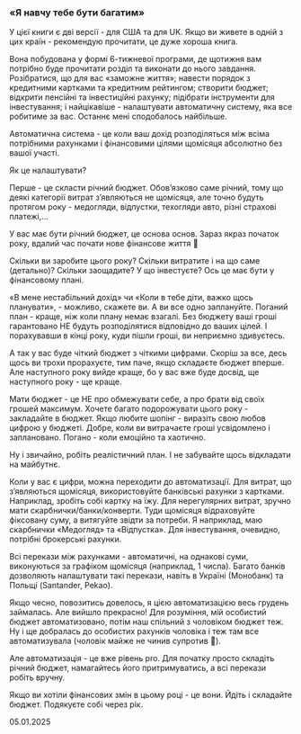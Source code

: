 ### «Я навчу тебе бути багатим»

У цієї книги є дві версії - для США та для UK. Якщо ви живете в одній з цих країн - рекомендую прочитати, це дуже хороша книга. 

Вона побудована у формі 6-тижневої програми, де щотижня вам потрібно буде прочитати розділ та виконати до нього завдання. Розібратися, що для вас «заможне життя»; навести порядок з кредитними картками та кредитним рейтингом; створити бюджет; відкрити пенсійні та інвестиційні рахунку; підібрати інструменти для інвестування; і найцікавіше - налаштувати автоматичну систему, яка все робитиме за вас. Останнє мені сподобалось найбільше.

Автоматична система - це коли ваш дохід розподіляться між всіма потрібними рахунками і фінансовими цілями щомісяця абсолютно без вашої участі. 

Як це налаштувати? 

Перше - це скласти річний бюджет. Обовʼязково саме річний, тому що деякі категорії витрат зʼявляються не щомісяця, але точно будуть протягом року - медогляди, відпустки, техогляди авто, різні страхові платежі,… 

У вас має бути річний бюджет, це основа основ. Зараз якраз початок року, вдалий час почати нове фінансове життя 🙂

Скільки ви заробите цього року? Скільки витратите і на що саме (детально)? Скільки заощадите? У що інвестуєте? Ось це має бути у фінансовому плані. 

«В мене нестабільний дохід» чи «Коли в тебе діти, важко щось планувати», - можливо, скажете ви. А ви все одно заплануйте. Поганий план - краще, ніж коли плану немає взагалі. Без бюджету ваші гроші гарантовано НЕ будуть розподілятися відповідно до ваших цілей. І порахувавши в кінці року, куди пішли гроші, ви неприємно здивуєтесь. 

А так у вас буде чіткий бюджет з чіткими цифрами. Скоріш за все, десь щось ви трохи прорахуєте, тим паче, якщо складаєте бюджет вперше. Але наступного року вийде краще, бо у вас вже буде досвід, ще наступного року - ще краще.

Мати бюджет - це НЕ про обмежувати себе, а про брати від своїх грошей максимум. Хочете багато подорожувати цього року - закладайте в бюджет. Якщо любите шопінг - виразіть свою любов цифрою у бюджеті. Добре, коли ви витрачаєте гроші усвідомлено і заплановано. Погано - коли емоційно та хаотично. 

Ну і звичайно, робіть реалістичний план. І не забувайте щось відкладати на майбутнє. 

Коли у вас є цифри, можна переходити до автоматизації. Для витрат, що зʼявляються щомісяця, використовуйте банківські рахунки з картками. Наприклад, зробіть собі картку на їжу. Для нерегулярних витрат, зручно мати скарбнички/банки/конверти. Туди щомісяця відраховуйте фіксовану суму, а витягуйте звідти за потреби. Я наприклад, маю скарбнички «Медогляд» та «Відпустка». Для інвестування, очевидно, потрібні брокерські рахунки. 

Всі перекази між рахунками - автоматичні, на однакові суми, виконуються за графіком щомісяця (наприклад, 1 числа). Багато банків дозволяють налаштувати такі перекази, навіть в Україні (Монобанк) та Польщі (Santander, Pekao). 

Якщо чесно, повозитись довелось, я цією автоматизацією весь грудень займалась. Але вийшло прекрасно! Для розуміння, мій особистий бюджет автоматизовано, потім наш спільний з чоловіком бюджет теж. Ну і ще добралась до особистих рахунків чоловіка і теж там все автоматизувала (чоловік майже не чинив супротив 🌚). 

Але автоматизація - це вже рівень pro. Для початку просто складіть річний бюджет, намагайтесь його притримуватись, а всі перекази робіть вручну. 

Якщо ви хотіли фінансових змін в цьому році - це вони. Йдіть і складайте бюджет. Подякуєте собі через рік. 

05.01.2025
